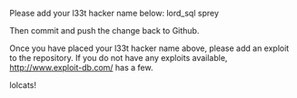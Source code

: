 Please add your l33t hacker name below:
lord_sql
sprey


Then commit and push the change back to Github.  

Once you have placed your l33t hacker name above, please add an exploit to the repository.  If you do not have any exploits available, http://www.exploit-db.com/ has a few.

lolcats!

